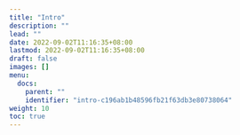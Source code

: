 ```yaml
---
title: "Intro"
description: ""
lead: ""
date: 2022-09-02T11:16:35+08:00
lastmod: 2022-09-02T11:16:35+08:00
draft: false
images: []
menu:
  docs:
    parent: ""
    identifier: "intro-c196ab1b48596fb21f63db3e80738064"
weight: 10
toc: true
---
```

